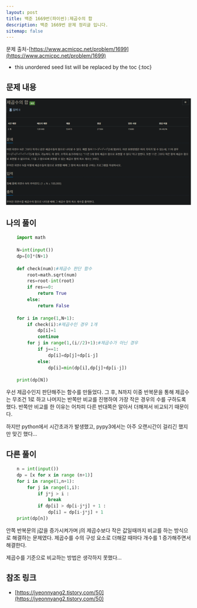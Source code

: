 ```yaml
---
layout: post
title: 백준 1669번(파이썬):제곱수의 합 
description: 백준 1669번 문제 정리글 입니다.
sitemap: false
---
```

문제 출처-[https://www.acmicpc.net/problem/1699](https://www.acmicpc.net/problem/1699)

* this unordered seed list will be replaced by the toc
{:toc}

## 문제 내용
![백준 1699번](/assets/img/blog/bj1669.png)

## 나의 풀이

~~~python
    import math

    N=int(input())
    dp=[0]*(N+1)

    def check(num):#제곱수 판단 함수
        root=math.sqrt(num)
        res=root-int(root)
        if res==0:
            return True
        else:
            return False
        
    for i in range(1,N+1):
        if check(i):#제곱수인 경우 1개
            dp[i]=1
            continue
        for j in range(1,(i//2)+1):#제곱수가 아닌 경우 
            if j==1:
                dp[i]=dp[j]+dp[i-j]
            else:
                dp[i]=min(dp[i],dp[j]+dp[i-j])

    print(dp[N])
~~~

우선 제곱수인지 판단해주는 함수를 만들었다. 그 후, N까지 이중 반복문을 통해 제곱수는 무조건 1로 하고 나머지는 반쪽만 비교를 진행하여 가장 작은 경우의 수를 구하도록 했다. 반쪽만 비교를 한 이유는 어차피 다른 반대쪽은 알아서 더해져서 비교되기 때문이다.

하지만 python에서 시간초과가 발생했고, pypy3에서는 아주 오랜시간이 걸리긴 했지만 맞긴 했다...


## 다른 풀이

~~~python
    n = int(input())
    dp = [x for x in range (n+1)]
    for i in range(1,n+1):
        for j in range(1,i):
            if j*j > i :
                break
            if dp[i] > dp[i-j*j] + 1 :
                dp[i] = dp[i-j*j] + 1
    print(dp[n])
~~~

안쪽 반복문의 j값을 증가시켜가며 j의 제곱수보다 작은 값일때까지 비교를 하는 방식으로 해결하는 문제였다.
제곱수를 수의 구성 요소로 더해갈 때마다 개수를 1 증가해주면서 해결한다.

제곱수를 기준으로 비교하는 방법은 생각하지 못했다...


## 참조 링크

- [https://jyeonnyang2.tistory.com/50](https://jyeonnyang2.tistory.com/50)